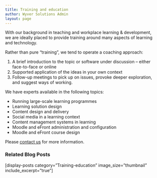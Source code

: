 ```yaml
---
title: Training and education
author: Wyver Solutions Admin
layout: page
---
```

With our background in teaching and workplace learning & development, we are ideally placed to provide training around many aspects of learning and technology.

Rather than pure &#8220;training&#8221;, we tend to operate a coaching approach:

  1. <span style="line-height: 13px;">A brief introduction to the topic or software under discussion &#8211; either face-to-face or online</span>
  2. Supported application of the ideas in your own context
  3. Follow-up meetings to pick up on issues, provoke deeper exploration, and suggest ways of working.

We have experts available in the following topics:

  * Running large-scale learning programmes
  * Learning solution design
  * Content design and delivery
  * Social media in a learning context
  * Content management systems in learning
  * Moodle and eFront administration and configuration
  * Moodle and eFront course design

Please [contact us][1] for more information.

### Related Blog Posts

[display-posts category=&#8221;Training-education&#8221; image\_size=&#8221;thumbnail&#8221; include\_excerpt=&#8221;true&#8221;]

 [1]: http://www.wyversolutions.co.uk/cms/contact-us/ "Contact us"